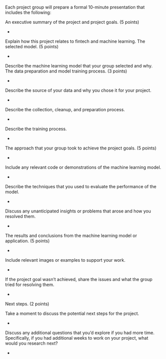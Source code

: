 Each project group will prepare a formal 10-minute presentation that includes the following:


An executive summary of the project and project goals. (5 points)

* 


Explain how this project relates to fintech and machine learning.
The selected model. (5 points)

* 


Describe the machine learning model that your group selected and why.
The data preparation and model training process. (3 points)

* 

Describe the source of your data and why you chose it for your project.

* 

Describe the collection, cleanup, and preparation process.


* 

Describe the training process.

* 



The approach that your group took to achieve the project goals. (5 points)

* 


Include any relevant code or demonstrations of the machine learning model.

* 

Describe the techniques that you used to evaluate the performance of the model.

* 

Discuss any unanticipated insights or problems that arose and how you resolved them.


* 

The results and conclusions from the machine learning model or application. (5 points)

* 

Include relevant images or examples to support your work.

* 

If the project goal wasn’t achieved, share the issues and what the group tried for resolving them.

* 

Next steps. (2 points)

Take a moment to discuss the potential next steps for the project.

* 

Discuss any additional questions that you’d explore if you had more time. Specifically, if you had additional weeks to work on your project, what would you research next?


* 